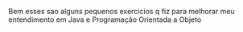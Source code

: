 Bem esses sao alguns pequenos exercicios q fiz para melhorar meu entendimento em Java e Programação Orientada a Objeto
